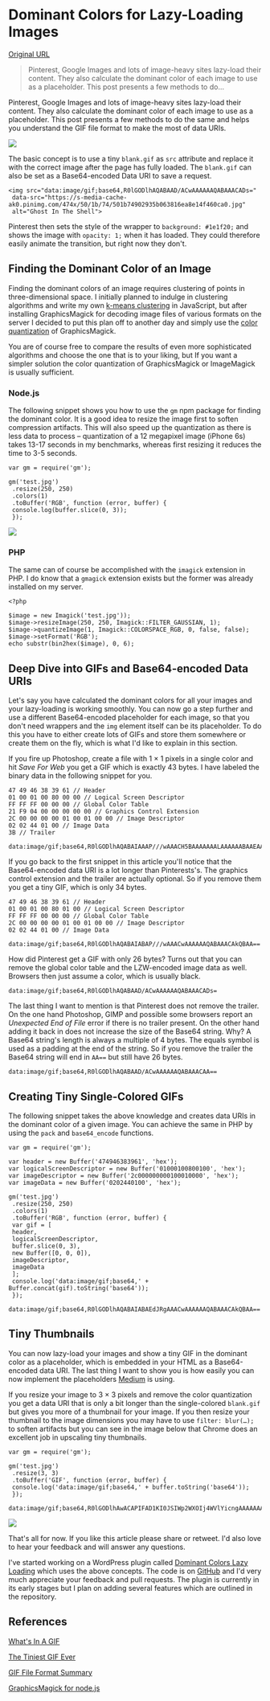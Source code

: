 # Dominant Colors for Lazy-Loading Images

[Original URL](https://manu.ninja/dominant-colors-for-lazy-loading-images)

> Pinterest, Google Images and lots of image-heavy sites lazy-load their content. They also calculate the dominant color of each image to use as a placeholder. This post presents a few methods to do...

Pinterest, Google Images and lots of image-heavy sites lazy-load their content. They also calculate the dominant color of each image to use as a placeholder. This post presents a few methods to do the same and helps you understand the GIF file format to make the most of data URIs.

![](https://manu.ninja/images/pinterest-placeholders.gif)

The basic concept is to use a tiny `blank.gif` as `src` attribute and replace it with the correct image after the page has fully loaded. The `blank.gif` can also be set as a Base64-encoded Data URI to save a request.

```
<img src="data:image/gif;base64,R0lGODlhAQABAAD/ACwAAAAAAQABAAACADs="
 data-src="https://s-media-cache-ak0.pinimg.com/474x/50/1b/74/501b74902935b063816ea8e14f460ca0.jpg"
 alt="Ghost In The Shell">
```

Pinterest then sets the style of the wrapper to `background: #1e1f20;` and shows the image with `opacity: 1;` when it has loaded. They could therefore easily animate the transition, but right now they don't.

## Finding the Dominant Color of an Image

Finding the dominant colors of an image requires clustering of points in three-dimensional space. I initially planned to indulge in clustering algorithms and write my own [k-means clustering](http://charlesleifer.com/blog/using-python-and-k-means-to-find-the-dominant-colors-in-images/) in JavaScript, but after installing GraphicsMagick for decoding image files of various formats on the server I decided to put this plan off to another day and simply use the [color quantization](http://www.graphicsmagick.org/quantize.html) of GraphicsMagick.

You are of course free to compare the results of even more sophisticated algorithms and choose the one that is to your liking, but If you want a simpler solution the color quantization of GraphicsMagick or ImageMagick is usually sufficient.

### Node.js

The following snippet shows you how to use the `gm` npm package for finding the dominant color. It is a good idea to resize the image first to soften compression artifacts. This will also speed up the quantization as there is less data to process – quantization of a 12 megapixel image (iPhone 6s) takes 13-17 seconds in my benchmarks, whereas first resizing it reduces the time to 3-5 seconds.

```
var gm = require('gm');

gm('test.jpg')
 .resize(250, 250)
 .colors(1)
 .toBuffer('RGB', function (error, buffer) {
 console.log(buffer.slice(0, 3));
 });
```

![](https://manu.ninja/images/dominant-colors.jpg)

### PHP

The same can of course be accomplished with the `imagick` extension in PHP. I do know that a `gmagick` extension exists but the former was already installed on my server.

```
<?php

$image = new Imagick('test.jpg'));
$image->resizeImage(250, 250, Imagick::FILTER_GAUSSIAN, 1);
$image->quantizeImage(1, Imagick::COLORSPACE_RGB, 0, false, false);
$image->setFormat('RGB');
echo substr(bin2hex($image), 0, 6);
```

## Deep Dive into GIFs and Base64-encoded Data URIs

Let's say you have calculated the dominant colors for all your images and your lazy-loading is working smoothly. You can now go a step further and use a different Base64-encoded placeholder for each image, so that you don't need wrappers and the `img` element itself can be its placeholder. To do this you have to either create lots of GIFs and store them somewhere or create them on the fly, which is what I'd like to explain in this section.

If you fire up Photoshop, create a file with 1 × 1 pixels in a single color and hit _Save For Web_ you get a GIF which is exactly 43 bytes. I have labeled the binary data in the following snippet for you.

```
47 49 46 38 39 61 // Header
01 00 01 00 80 00 00 // Logical Screen Descriptor
FF FF FF 00 00 00 // Global Color Table
21 F9 04 00 00 00 00 00 // Graphics Control Extension
2C 00 00 00 00 01 00 01 00 00 // Image Descriptor
02 02 44 01 00 // Image Data
3B // Trailer

data:image/gif;base64,R0lGODlhAQABAIAAAP///wAAACH5BAAAAAAALAAAAAABAAEAAAICRAEAOw==
```

If you go back to the first snippet in this article you'll notice that the Base64-encoded data URI is a lot longer than Pinterests's. The graphics control extension and the trailer are actually optional. So if you remove them you get a tiny GIF, which is only 34 bytes.

```
47 49 46 38 39 61 // Header
01 00 01 00 80 01 00 // Logical Screen Descriptor
FF FF FF 00 00 00 // Global Color Table
2C 00 00 00 00 01 00 01 00 00 // Image Descriptor
02 02 44 01 00 // Image Data

data:image/gif;base64,R0lGODlhAQABAIABAP///wAAACwAAAAAAQABAAACAkQBAA==
```

How did Pinterest get a GIF with only 26 bytes? Turns out that you can remove the global color table and the LZW-encoded image data as well. Browsers then just assume a color, which is usually black.

```
data:image/gif;base64,R0lGODlhAQABAAD/ACwAAAAAAQABAAACADs=
```

The last thing I want to mention is that Pinterest does not remove the trailer. On the one hand Photoshop, GIMP and possible some browsers report an _Unexpected End of File_ error if there is no trailer present. On the other hand adding it back in does not increase the size of the Base64 string. Why? A Base64 string's length is always a multiple of 4 bytes. The equals symbol is used as a padding at the end of the string. So if you remove the trailer the Base64 string will end in `AA==` but still have 26 bytes.

```
data:image/gif;base64,R0lGODlhAQABAAD/ACwAAAAAAQABAAACAA==
```

## Creating Tiny Single-Colored GIFs

The following snippet takes the above knowledge and creates data URIs in the dominant color of a given image. You can achieve the same in PHP by using the `pack` and `base64_encode` functions.

```
var gm = require('gm');

var header = new Buffer('474946383961', 'hex');
var logicalScreenDescriptor = new Buffer('01000100800100', 'hex');
var imageDescriptor = new Buffer('2c000000000100010000', 'hex');
var imageData = new Buffer('0202440100', 'hex');

gm('test.jpg')
 .resize(250, 250)
 .colors(1)
 .toBuffer('RGB', function (error, buffer) {
 var gif = [
 header,
 logicalScreenDescriptor,
 buffer.slice(0, 3),
 new Buffer([0, 0, 0]),
 imageDescriptor,
 imageData
 ];
 console.log('data:image/gif;base64,' + Buffer.concat(gif).toString('base64'));
 });

data:image/gif;base64,R0lGODlhAQABAIABAEdJRgAAACwAAAAAAQABAAACAkQBAA==
```

## Tiny Thumbnails

You can now lazy-load your images and show a tiny GIF in the dominant color as a placeholder, which is embedded in your HTML as a Base64-encoded data URI. The last thing I want to show you is how easily you can now implement the placeholders [Medium](https://jmperezperez.com/medium-image-progressive-loading-placeholder/) is using.

If you resize your image to 3 × 3 pixels and remove the color quantization you get a data URI that is only a bit longer than the single-colored `blank.gif` but gives you more of a thumbnail for your image. If you then resize your thumbnail to the image dimensions you may have to use `filter: blur(…);` to soften artifacts but you can see in the image below that Chrome does an excellent job in upscaling tiny thumbnails.

```
var gm = require('gm');

gm('test.jpg')
 .resize(3, 3)
 .toBuffer('GIF', function (error, buffer) {
 console.log('data:image/gif;base64,' + buffer.toString('base64'));
 });

data:image/gif;base64,R0lGODlhAwACAPIFAD1KI0JSIWp2WXOIj4WVlYicngAAAAAAACH5BAAAAAAALAAAAAADAAIAAAMESDUSkAA7
```

![](https://manu.ninja/images/tiny-thumbnails.jpg)

That's all for now. If you like this article please share or retweet. I'd also love to hear your feedback and will answer any questions.

I've started working on a WordPress plugin called [Dominant Colors Lazy Loading](https://wordpress.org/plugins/dominant-colors-lazy-loading/) which uses the above concepts. The code is on [GitHub](https://github.com/Lorti/dominant-colors-lazy-loading-wordpress-plugin) and I'd very much appreciate your feedback and pull requests. The plugin is currently in its early stages but I plan on adding several features which are outlined in the repository.

## References

[What's In A GIF](http://www.matthewflickinger.com/lab/whatsinagif/bits_and_bytes.asp)

[The Tiniest GIF Ever](http://probablyprogramming.com/2009/03/15/the-tiniest-gif-ever)

[GIF File Format Summary](http://www.fileformat.info/format/gif/egff.htm)

[GraphicsMagick for node.js](http://aheckmann.github.io/gm/)

